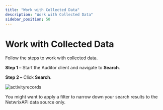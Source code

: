 ```yaml
---
title: "Work with Collected Data"
description: "Work with Collected Data"
sidebar_position: 50
---
```


# Work with Collected Data

Follow the steps to work with collected data.

**Step 1 –** Start the Auditor client and navigate to **Search**.

**Step 2 –** Click **Search**.

![activityrecords](/images/auditor/10.7/addon/amazonwebservices/activityrecords.webp)

You might want to apply a filter to narrow down your search results to the NetwrixAPI data source
only.
